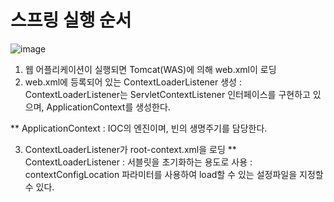 <h1> 스프링 실행 순서 </h1>

![image](https://user-images.githubusercontent.com/62228401/236076565-f6d8add1-b886-4315-9081-a7a9b27b820d.png)

1. 웹 어플리케이션이 실행되면 Tomcat(WAS)에 의해 web.xml이 로딩
2. web.xml에 등록되어 있는 ContextLoaderListener 생성
  : ContextLoaderListener는 ServletContextListener 인터페이스를 구현하고 있으며, ApplicationContext를 생성한다. 
  
  ** ApplicationContext : IOC의 엔진이며, 빈의 생명주기를 담당한다.
  
3. ContextLoaderListener가 root-context.xml을 로딩
  ** ContextLoaderListener : 서블릿을 초기화하는 용도로 사용
                           : contextConfigLocation 파라미터를 사용하여 load할 수 있는 설정파일을 지정할 수 있다.
